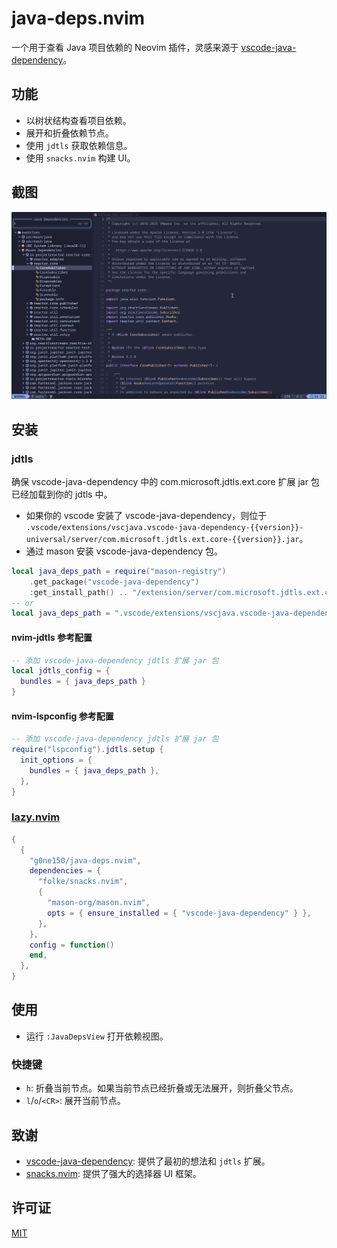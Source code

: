 # java-deps.nvim

一个用于查看 Java 项目依赖的 Neovim 插件，灵感来源于 [vscode-java-dependency](https://github.com/microsoft/vscode-java-dependency)。

## 功能

- 以树状结构查看项目依赖。
- 展开和折叠依赖节点。
- 使用 `jdtls` 获取依赖信息。
- 使用 `snacks.nvim` 构建 UI。

## 截图

![java-deps.nvim 截图](images/2025-07-08-192153_hyprshot.png)

## 安装

### jdtls

确保 vscode-java-dependency 中的 com.microsoft.jdtls.ext.core 扩展 jar 包已经加载到你的 jdtls 中。

- 如果你的 vscode 安装了 vscode-java-dependency，则位于 `.vscode/extensions/vscjava.vscode-java-dependency-{{version}}-universal/server/com.microsoft.jdtls.ext.core-{{version}}.jar`。
- 通过 mason 安装 vscode-java-dependency 包。

```lua
local java_deps_path = require("mason-registry")
    .get_package("vscode-java-dependency")
    :get_install_path() .. "/extension/server/com.microsoft.jdtls.ext.core-*.jar"
-- or
local java_deps_path = ".vscode/extensions/vscjava.vscode-java-dependency-{{version}}-universal/server/com.microsoft.jdtls.ext.core-{{version}}.jar"
```

#### nvim-jdtls 参考配置

```lua
-- 添加 vscode-java-dependency jdtls 扩展 jar 包
local jdtls_config = {
  bundles = { java_deps_path }
}
```

#### nvim-lspconfig 参考配置

```lua
-- 添加 vscode-java-dependency jdtls 扩展 jar 包
require("lspconfig").jdtls.setup {
  init_options = {
    bundles = { java_deps_path },
  },
}
```

### [lazy.nvim](https://github.com/folke/lazy.nvim)

```lua
{
  {
    "g0ne150/java-deps.nvim",
    dependencies = {
      "folke/snacks.nvim",
      {
        "mason-org/mason.nvim",
        opts = { ensure_installed = { "vscode-java-dependency" } },
      },
    },
    config = function()
    end,
  },
}
```

## 使用

- 运行 `:JavaDepsView` 打开依赖视图。

### 快捷键

- `h`: 折叠当前节点。如果当前节点已经折叠或无法展开，则折叠父节点。
- `l`/`o`/`<CR>`: 展开当前节点。

## 致谢

- [vscode-java-dependency](https://github.com/microsoft/vscode-java-dependency): 提供了最初的想法和 `jdtls` 扩展。
- [snacks.nvim](https://github.com/folke/snacks.nvim): 提供了强大的选择器 UI 框架。

## 许可证

[MIT](./LICENSE)
